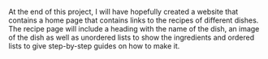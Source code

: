 At the end of this project, I will have hopefully created a website that contains a home page that contains links to the recipes of different dishes. The recipe page will include a heading with the name of the dish, an image of the dish as well as unordered lists to show the ingredients and ordered lists to give step-by-step guides on how to make it.